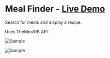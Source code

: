 # Meal Finder - [Live Demo](https://rphase.github.io/justwebprojects/meal-finder)

Search for meals and display a recipe.

Uses TheMealDB API.

![Sample](https://rphase.github.io/justwebprojects/resource/meal-finder.PNG)

![Sample](https://rphase.github.io/justwebprojects/resource/meal-finder-modal.PNG)

<!-- ## Extra info
- Bullet
- Bullet -->
